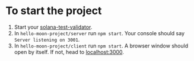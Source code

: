 # To start the project

1. Start your [solana-test-validator](https://docs.solana.com/developing/test-validator).
2. In `hello-moon-project/server` run `npm start`. Your console should say `Server listening on 3001`.
3. In `hello-moon-project/client` run `npm start`. A browser window should open by itself. If not, head to [localhost:3000](http://localhost:3000).